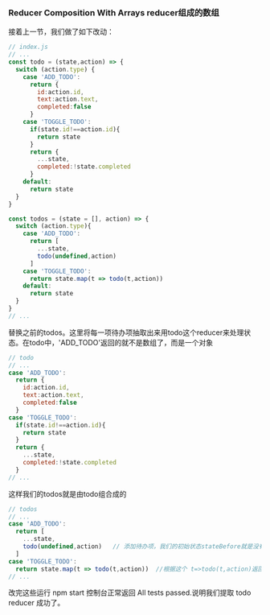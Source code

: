 ### Reducer Composition With Arrays reducer组成的数组
接着上一节，我们做了如下改动：
```js
// index.js
// ...
const todo = (state,action) => {
  switch (action.type) {
    case 'ADD_TODO':
      return {
        id:action.id,
        text:action.text,
        completed:false
      }
    case 'TOGGLE_TODO':
      if(state.id!==action.id){
        return state
      }
      return {
        ...state,
        completed:!state.completed
      } 
    default:
      return state
  }
}

const todos = (state = [], action) => {
  switch (action.type){
    case 'ADD_TODO':
      return [
        ...state,
        todo(undefined,action)
      ]
    case 'TOGGLE_TODO':
      return state.map(t => todo(t,action))  
    default:
      return state
  }
}
// ...
```
替换之前的todos。这里将每一项待办项抽取出来用todo这个reducer来处理状态。在todo中，'ADD_TODO'返回的就不是数组了，而是一个对象
```js
// todo
// ...
case 'ADD_TODO':
  return {
    id:action.id,
    text:action.text,
    completed:false
  }
case 'TOGGLE_TODO':
  if(state.id!==action.id){
    return state
  }
  return {
    ...state,
    completed:!state.completed
  } 
// ...
```
这样我们的todos就是由todo组合成的
```js
// todos
// ...
case 'ADD_TODO':
  return [
    ...state,
    todo(undefined,action)   // 添加待办项，我们的初始状态stateBefore就是没有东西，stateAfter就是todo reducer返回的state对象
  ]
case 'TOGGLE_TODO':
  return state.map(t => todo(t,action))  //根据这个 t=>todo(t,action)返回的 t 就是每个待办项的状态。
// ...
```
改完这些运行 npm start 控制台正常返回 All tests passed.说明我们提取 todo reducer 成功了。